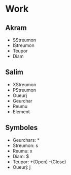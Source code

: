 # Work
## Akram
* SStreumon
* IStreumon
* Teupor
* Diam
## Salim
* XStreumon
* PStreumon
* Oueurj
* Geurchar
* Reumu
* Element
## Symboles
* Geurchars: *
* Streumon: s
* Reumu: x
* Diam: $
* Teupor: +(Open) -(Close)
* Oueurj: j
